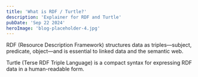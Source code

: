```yaml
---
title: 'What is RDF / Turtle?'
description: 'Explainer for RDF and Turtle'
pubDate: 'Sep 22 2024'
heroImage: 'blog-placeholder-4.jpg'
---
```

RDF (Resource Description Framework) structures data as triples—subject, predicate, object—and is essential to linked data and the semantic web.

Turtle (Terse RDF Triple Language) is a compact syntax for expressing RDF data in a human-readable form.